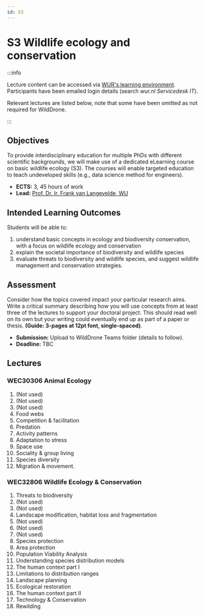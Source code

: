 ```yaml
---
id: S3
---
```


# S3 Wildlife ecology and conservation

:::info

Lecture content can be accessed via [WUR's learning environment](https://brightspace.wur.nl/). Participants have been emailed login details (search _wur.nl Servicedesk IT_).

Relevant lectures are listed below, note that some have been omitted as not required for WildDrone.

:::

## Objectives
To provide interdisciplinary education for multiple PhDs with different scientific backgrounds, we will make use of a dedicated eLearning course on basic wildlife ecology (S3). The courses will enable targeted education to teach undeveloped skills (e.g., data science method for engineers). 

* **ECTS:** 3, 45 hours of work
* **Lead:** [Prof. Dr. Ir. Frank van Langevelde, WU](https://www.wur.nl/en/persons/frank-prof.dr.ir.-f-frank-van-langevelde.htm)

## Intended Learning Outcomes

Students will be able to:
1. understand basic concepts in ecology and biodiversity conservation, with a focus on wildlife ecology and conservation
2. explain the societal importance of biodiversity and wildlife species
3. evaluate threats to biodiversity and wildlife species, and suggest wildlife management and conservation strategies.

## Assessment

Consider how the topics covered impact your particular research aims. Write a critical summary describing how you will use concepts from at least three of the lectures to support your doctoral project. This should read well on its own but your writing could eventually end up as part of a paper or thesis. __(Guide: 3-pages at 12pt font, single-spaced)__.

* **Submission:** Upload to WildDrone Teams folder (details to follow).
* **Deadline:** TBC


## Lectures

### WEC30306 Animal Ecology

1. (Not used)
2. (Not used)
3. (Not used)
4. Food webs
5. Competition & facilitation
6. Predation
7. Activity patterns
8. Adaptation to stress
9. Space use
10. Sociality & group living
11. Species diversity
12. Migration & movement.
 
### WEC32806 Wildlife Ecology & Conservation
1. Threats to biodiversity
2. (Not used)
3. (Not used)
4. Landscape modification, habitat loss and fragmentation
5. (Not used)
6. (Not used)
7. (Not used)
8. Species protection
9. Area protection
10. Population Viability Analysis
11. Understanding species distribution models
12. The human context part I
13. Limitations to distribution ranges
14. Landscape planning
15. Ecological restoration
16. The human context part II
17. Technology & Conservation
18. Rewilding
